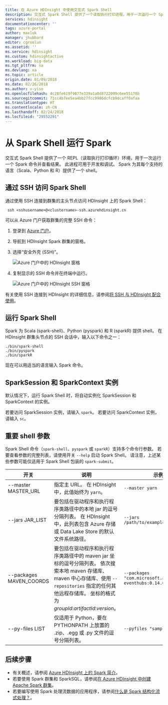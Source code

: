 ```yaml
---
title: 在 Azure HDInsight 中使用交互式 Spark Shell
description: 交互式 Spark Shell 提供了一个读取执行打印进程，用于一次运行一个 Spark 命令并查看结果。
services: hdinsight
documentationcenter: ''
tags: azure-portal
author: maxluk
manager: jhubbard
editor: cgronlun
ms.assetid: ''
ms.service: hdinsight
ms.custom: hdinsightactive
ms.workload: big-data
ms.tgt_pltfrm: na
ms.devlang: na
ms.topic: article
origin.date: 01/09/2018
ms.date: 02/26/2018
ms.author: v-yiso
ms.openlocfilehash: 4c28fe619f9877e339a1a0d8722099c6ee55178b
ms.sourcegitcommit: 71cc4b7ee5ea4bb27fcc9986dcfcb9dcaff0afaa
ms.translationtype: HT
ms.contentlocale: zh-CN
ms.lasthandoff: 02/24/2018
ms.locfileid: "29552291"
---
```

# <a name="run-spark-from-the-spark-shell"></a>从 Spark Shell 运行 Spark

交互式 Spark Shell 提供了一个 REPL（读取执行打印循环）环境，用于一次运行一个 Spark 命令并查看结果。 此进程可用于开发和调试。 Spark 为其每个支持的语言（Scala、Python 和 R）提供了一个 shell。

## <a name="get-to-a-spark-shell-with-ssh"></a>通过 SSH 访问 Spark Shell

通过使用 SSH 连接到群集的主头节点访问 HDInsight 上的 Spark Shell：

     ssh <sshusername>@<clustername>-ssh.azurehdinsight.cn

可以从 Azure 门户获取群集的完整 SSH 命令：

1. 登录到 [Azure 门户](https://portal.azure.com)。
2. 导航到 HDInsight Spark 群集的窗格。
3. 选择“安全外壳 (SSH)”。

    ![Azure 门户中的 HDInsight 窗格](./media/apache-spark-shell/hdinsight-spark-blade.png)

4. 复制显示的 SSH 命令并在终端中运行。

    ![Azure 门户中的 HDInsight SSH 窗格](./media/apache-spark-shell/hdinsight-spark-ssh-blade.png)

有关使用 SSH 连接到 HDInsight 的详细信息，请参阅[将 SSH 与 HDInsight 配合使用](../hdinsight-hadoop-linux-use-ssh-unix.md)。

## <a name="run-a-spark-shell"></a>运行 Spark Shell

Spark 为 Scala (spark-shell)、Python (pyspark) 和 R (sparkR) 提供 shell。 在 HDInsight 群集头节点的 SSH 会话中，输入以下命令之一：

    ./bin/spark-shell
    ./bin/pyspark
    ./bin/sparkR

现在可以用适当的语言输入 Spark 命令。

## <a name="sparksession-and-sparkcontext-instances"></a>SparkSession 和 SparkContext 实例

默认情况下，运行 Spark Shell 时，将自动实例化 SparkSession 和 SparkContext 的实例。

若要访问 SparkSession 实例，请输入 `spark`。 若要访问 SparkContext 实例，请输入 `sc`。

## <a name="important-shell-parameters"></a>重要 shell 参数

Spark Shell 命令（`spark-shell`、`pyspark` 或 `sparkR`）支持多个命令行参数。 若要查看参数的完整列表，请使用开关 `--help` 启动 Spark Shell。 请注意，上述某些参数可能仅适用于 Spark Shell 包装的 `spark-submit`。

| 开关 | 说明 | 示例 |
| --- | --- | --- |
| --master MASTER_URL | 指定主 URL。 在 HDInsight 中，此值始终为 `yarn`。 | `--master yarn`|
| --jars JAR_LIST | 要包括在驱动程序和执行程序类路径中的本地 jar 的逗号分隔列表。 在 HDInsight 中，此列表包含 Azure 存储或 Data Lake Store 的默认文件系统路径。 | `--jars /path/to/examples.jar` |
| --packages MAVEN_COORDS | 要包括在驱动程序和执行程序类路径中的 maven jar 坐标的逗号分隔列表。 依次搜索本地 maven 存储库、maven 中心存储库、使用 `--repositories` 指定的任何其他远程存储库。 坐标的格式为 *groupId*:*artifactId*:*version*。 | `--packages "com.microsoft.azure:azure-eventhubs:0.14.0"`|
| --py-files LIST | 仅适用于 Python，要在 PYTHONPATH 上放置的 .zip、.egg 或 .py 文件的逗号分隔列表。 | `--pyfiles "samples.py"` |

## <a name="next-steps"></a>后续步骤

- 有关概述，请参阅 [Azure HDInsight 上的 Spark 简介](apache-spark-overview.md)。
- 若要使用 Spark 群集和 SparkSQL，请参阅[在 Azure HDInsight 中创建 Apache Spark 群集](apache-spark-jupyter-spark-sql.md)。
- 若要编写使用 Spark 处理流数据的应用程序，请参阅[什么是 Spark 结构化流式处理？](apache-spark-streaming-overview.md)。


